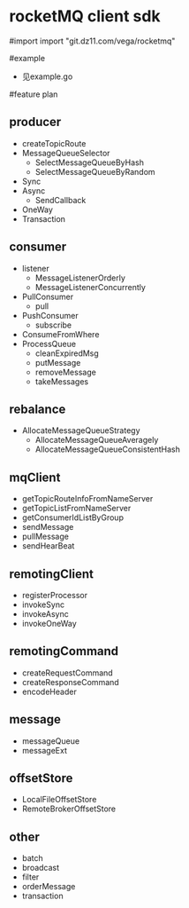 # rocketMQ client sdk

#import
import	"git.dz11.com/vega/rocketmq"

#example
* 见example.go

#feature plan
## producer
* createTopicRoute
* MessageQueueSelector
    - SelectMessageQueueByHash
    - SelectMessageQueueByRandom
* Sync
* Async
    - SendCallback
* OneWay
* Transaction

## consumer
* listener
    - MessageListenerOrderly
    - MessageListenerConcurrently
* PullConsumer
    - pull
* PushConsumer
    - subscribe
* ConsumeFromWhere
* ProcessQueue
    - cleanExpiredMsg
    - putMessage
    - removeMessage
    - takeMessages

## rebalance
* AllocateMessageQueueStrategy
    - AllocateMessageQueueAveragely
    - AllocateMessageQueueConsistentHash
    
## mqClient
* getTopicRouteInfoFromNameServer
* getTopicListFromNameServer
* getConsumerIdListByGroup
* sendMessage
* pullMessage 
* sendHearBeat

## remotingClient
* registerProcessor
* invokeSync
* invokeAsync
* invokeOneWay

## remotingCommand
* createRequestCommand
* createResponseCommand
* encodeHeader

## message
* messageQueue
* messageExt

## offsetStore
* LocalFileOffsetStore
* RemoteBrokerOffsetStore

## other
* batch
* broadcast
* filter
* orderMessage
* transaction



